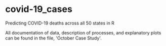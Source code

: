 # covid-19_cases
Predicting COVID-19 deaths across all 50 states in R

All documentation of data, description of processes, and explanatory plots can be found in the file, 'October Case Study'.
